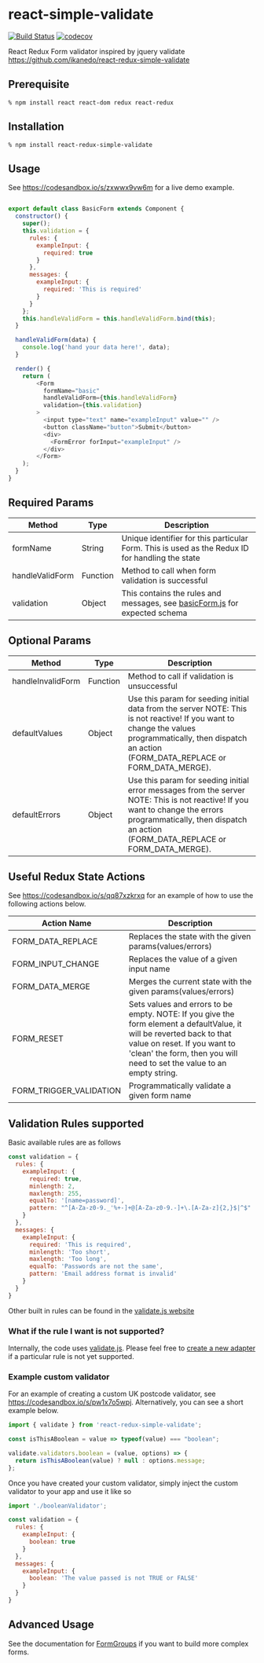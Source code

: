 # react-simple-validate

[![Build Status](https://travis-ci.org/ikanedo/react-redux-simple-validate.svg?branch=master)](https://travis-ci.org/ikanedo/react-redux-simple-validate) [![codecov](https://codecov.io/gh/ikanedo/react-redux-simple-validate/branch/develop/graph/badge.svg)](https://codecov.io/gh/ikanedo/react-redux-simple-validate)

React Redux Form validator inspired by jquery validate 
https://github.com/ikanedo/react-redux-simple-validate

## Prerequisite

    % npm install react react-dom redux react-redux

## Installation

    % npm install react-redux-simple-validate

## Usage
See https://codesandbox.io/s/zxwwx9vw6m for a live demo example.

```js

export default class BasicForm extends Component {
  constructor() {
    super();
    this.validation = {
      rules: {
        exampleInput: {
          required: true
        }
      },
      messages: {
        exampleInput: {
          required: 'This is required'
        }
      }
    };
    this.handleValidForm = this.handleValidForm.bind(this);
  }

  handleValidForm(data) {
    console.log('hand your data here!', data);
  }

  render() {
    return (
        <Form
          formName="basic"
          handleValidForm={this.handleValidForm}
          validation={this.validation}
        >
          <input type="text" name="exampleInput" value="" />
          <button className="button">Submit</button>
          <div>
            <FormError forInput="exampleInput" />
          </div>
        </Form>
    );
  }
}

```

## Required Params
| Method          | Type     | Description                                                                                     |
|-----------------|----------|-------------------------------------------------------------------------------------------------|
| formName        | String   | Unique identifier for this particular Form. This is used as the Redux ID for handling the state |
| handleValidForm | Function | Method to call when form validation is successful                                               |
| validation      | Object   | This contains the rules and messages, see [basicForm.js](https://codesandbox.io/s/q3pr7x8jpq ) for expected schema                      |

## Optional Params

| Method            | Type     | Description                                                                                                                                                                                                       |
|-------------------|----------|-------------------------------------------------------------------------------------------------------------------------------------------------------------------------------------------------------------------|
| handleInvalidForm | Function | Method to call if validation is unsuccessful                                                                                                                                                                      |
| defaultValues     | Object   | Use this param for seeding initial data from the server  NOTE: This is not reactive! If you want to change the values programmatically, then dispatch an action (FORM_DATA_REPLACE or FORM_DATA_MERGE).           |
| defaultErrors     | Object   | Use this param for seeding initial error messages from the server  NOTE: This is not reactive! If you want to change the errors programmatically, then dispatch an action (FORM_DATA_REPLACE or FORM_DATA_MERGE). |

## Useful Redux State Actions
See https://codesandbox.io/s/qq87xzkrxq for an example of how to use the following actions below.

| Action Name             | Description                                                                                                                                                                                                                       |
|-------------------------|-----------------------------------------------------------------------------------------------------------------------------------------------------------------------------------------------------------------------------------|
| FORM_DATA_REPLACE       | Replaces the state with the given params(values/errors)                                                                                                                                                                           |
| FORM_INPUT_CHANGE       | Replaces the value of a given input name                                                                                                                                                                           |
| FORM_DATA_MERGE         | Merges the current state with the given params(values/errors)                                                                                                                                                                     |
| FORM_RESET              | Sets values and errors to be empty.  NOTE: If you give the form element a defaultValue, it will be reverted back to that value on reset. If you want to 'clean' the form, then you will need to set the value to an empty string. |
| FORM_TRIGGER_VALIDATION | Programmatically validate a given form name                                                                                                                                                                                                |

## Validation Rules supported
Basic available rules are as follows

```js
const validation = {
  rules: {
    exampleInput: {
      required: true,
      minlength: 2,
      maxlength: 255,
      equalTo: '[name=password]',
      pattern: "^[A-Za-z0-9._'%+-]+@[A-Za-z0-9.-]+\.[A-Za-z]{2,}$|^$"
    }
  },
  messages: {
    exampleInput: {
      required: 'This is required',
      minlength: 'Too short',
      maxlength: 'Too long',
      equalTo: 'Passwords are not the same',
      pattern: 'Email address format is invalid'
    }
  }
}

```

Other built in rules can be found in the [validate.js website](https://validatejs.org/)

### What if the rule I want is not supported?
Internally, the code uses [validate.js](https://validatejs.org/). Please feel free to [create a new adapter](https://validatejs.org/#custom-validator) if a particular rule is not yet supported.

### Example custom validator
For an example of creating a custom UK postcode validator, see https://codesandbox.io/s/pw1x7o5wpj. Alternatively, you can see a short example below.

```js
import { validate } from 'react-redux-simple-validate';

const isThisABoolean = value => typeof(value) === "boolean";

validate.validators.boolean = (value, options) => {  
  return isThisABoolean(value) ? null : options.message;
};

```

Once you have created your custom validator, simply inject the custom validator to your app and use it like so
```js
import './booleanValidator';

const validation = {
  rules: {
    exampleInput: {
      boolean: true
    }
  },
  messages: {
    exampleInput: {
      boolean: 'The value passed is not TRUE or FALSE'
    }
  }
}
```

## Advanced Usage

See the documentation for [FormGroups](docs/form-groups.md) if you want to build more complex forms.
